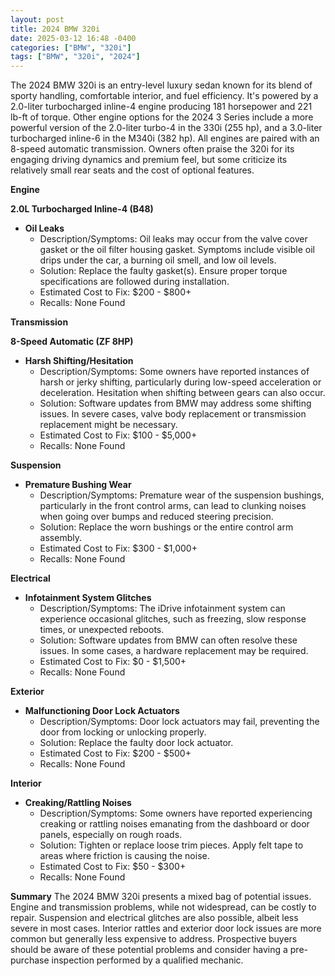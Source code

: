```yaml
---
layout: post
title: 2024 BMW 320i
date: 2025-03-12 16:48 -0400
categories: ["BMW", "320i"]
tags: ["BMW", "320i", "2024"]
---
```

The 2024 BMW 320i is an entry-level luxury sedan known for its blend of sporty handling, comfortable interior, and fuel efficiency. It's powered by a 2.0-liter turbocharged inline-4 engine producing 181 horsepower and 221 lb-ft of torque. Other engine options for the 2024 3 Series include a more powerful version of the 2.0-liter turbo-4 in the 330i (255 hp), and a 3.0-liter turbocharged inline-6 in the M340i (382 hp). All engines are paired with an 8-speed automatic transmission. Owners often praise the 320i for its engaging driving dynamics and premium feel, but some criticize its relatively small rear seats and the cost of optional features.

**Engine**

**2.0L Turbocharged Inline-4 (B48)**

*   **Oil Leaks**
    *   Description/Symptoms: Oil leaks may occur from the valve cover gasket or the oil filter housing gasket. Symptoms include visible oil drips under the car, a burning oil smell, and low oil levels.
    *   Solution: Replace the faulty gasket(s). Ensure proper torque specifications are followed during installation.
    *   Estimated Cost to Fix: $200 - $800+
    *   Recalls: None Found

**Transmission**

**8-Speed Automatic (ZF 8HP)**

*   **Harsh Shifting/Hesitation**
    *   Description/Symptoms: Some owners have reported instances of harsh or jerky shifting, particularly during low-speed acceleration or deceleration. Hesitation when shifting between gears can also occur.
    *   Solution: Software updates from BMW may address some shifting issues. In severe cases, valve body replacement or transmission replacement might be necessary.
    *   Estimated Cost to Fix: $100 - $5,000+
    *   Recalls: None Found

**Suspension**

*   **Premature Bushing Wear**
    *   Description/Symptoms: Premature wear of the suspension bushings, particularly in the front control arms, can lead to clunking noises when going over bumps and reduced steering precision.
    *   Solution: Replace the worn bushings or the entire control arm assembly.
    *   Estimated Cost to Fix: $300 - $1,000+
    *   Recalls: None Found

**Electrical**

*   **Infotainment System Glitches**
    *   Description/Symptoms: The iDrive infotainment system can experience occasional glitches, such as freezing, slow response times, or unexpected reboots.
    *   Solution: Software updates from BMW can often resolve these issues. In some cases, a hardware replacement may be required.
    *   Estimated Cost to Fix: $0 - $1,500+
    *   Recalls: None Found

**Exterior**

*   **Malfunctioning Door Lock Actuators**
    *   Description/Symptoms: Door lock actuators may fail, preventing the door from locking or unlocking properly.
    *   Solution: Replace the faulty door lock actuator.
    *   Estimated Cost to Fix: $200 - $500+
    *   Recalls: None Found

**Interior**

*   **Creaking/Rattling Noises**
    *   Description/Symptoms: Some owners have reported experiencing creaking or rattling noises emanating from the dashboard or door panels, especially on rough roads.
    *   Solution: Tighten or replace loose trim pieces. Apply felt tape to areas where friction is causing the noise.
    *   Estimated Cost to Fix: $50 - $300+
    *   Recalls: None Found

**Summary**
The 2024 BMW 320i presents a mixed bag of potential issues. Engine and transmission problems, while not widespread, can be costly to repair. Suspension and electrical glitches are also possible, albeit less severe in most cases. Interior rattles and exterior door lock issues are more common but generally less expensive to address. Prospective buyers should be aware of these potential problems and consider having a pre-purchase inspection performed by a qualified mechanic.

